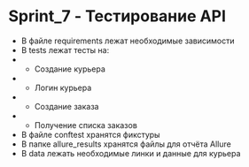 ﻿# Sprint_7 - Тестирование API

- В файле requirements лежат необходимые зависимости
- В tests лежат тесты на:
- - Создание курьера
- - Логин курьера
- - Создание заказа
- - Получение списка заказов
- В файле conftest хранятся фикстуры
- В папке allure_results хранятся файлы для отчёта Allure
- В data лежать необходимые линки и данные для курьера
